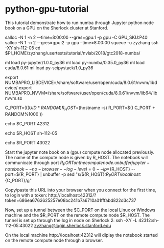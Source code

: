 # python-gpu-tutorial

This tutorial demonstrate how to run numba through Jupyter python node book on a GPU on the Sherlock cluster at Stanford.

salloc -N 1 -n 2 --time=8:00:00 --gres=gpu:1 -p gpu -C GPU_SKU:P40
salloc -N 1 -n 2 --gres=gpu:2 -p gpu –time=8:00:00
squeue -u zyzhang
ssh -XY sh-112-05
cd $PI_HOME/zyzhang/usertests/tutorial/nvlab/2018/gtc2018-numba/

ml load py-jupyter/1.0.0_py36
ml load py-numba/0.35.0_py36
ml load cuda/8.0.61
ml load py-scipystack/1.0_py36

export NUMBAPRO_LIBDEVICE=/share/software/user/open/cuda/8.0.61/nvvm/libdevice/
export NUMBAPRO_NVVM=/share/software/user/open/cuda/8.0.61/nvvm/lib64/libnvvm.so

C_PORT=$(( (UID*RANDOM)%55500 + 9000 ))
R_HOST=$(hostname -s)
R_PORT=$(( C_PORT + RANDOM%1000 ))

echo $C_PORT
42312

echo $R_HOST
sh-112-05

echo $R_PORT
43022

Start the jupyter note book on a (gpu) compute node allocated previously. The name of the compute node is given by R_HOST. The notebook will communicate through port $R_PORT on the compute node. 
unbuffer jupyter-notebook --no-browser --log-level=0 --ip=${R_HOST} --port=${R_PORT} | unbuffer -p sed "s/${R_HOST}:${R_PORT}/localhost:${C_PORT}/g"

Copy/paste this URL into your browser when you connect for the first time,
to login with a token:
    http://localhost:42312/?token=686ea6763625257e08bc241b7a6710a01fffabd822d3c737

Now, set up a tunnel between the $C_PORT on the local Linux or Windows machine and the  $R_PORT on the remote compute node  $R_HOST. The tunnel is set up through the log in node on Sherlock 2:
ssh -XY -L 42312:sh-112-05:43022 zyzhang@login.sherlock.stanford.edu

On the local machine  http://localhost:42312 will diplay the notebook started on the remote compute node through a browser.  

